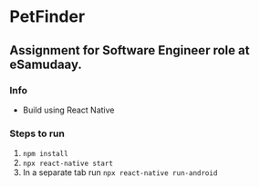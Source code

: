 # PetFinder

Assignment for Software Engineer role at eSamudaay.
---

### Info
- Build using React Native

### Steps to run
1. ```npm install```
2. ```npx react-native start```
3. In a separate tab run ```npx react-native run-android```
